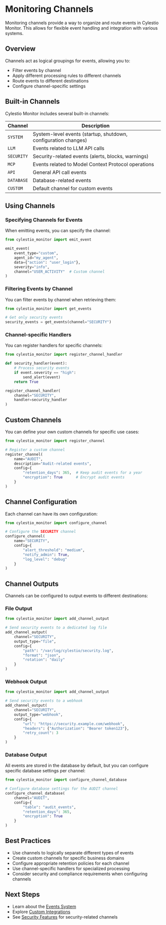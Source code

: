 # Monitoring Channels

Monitoring channels provide a way to organize and route events in Cylestio Monitor. This allows for flexible event handling and integration with various systems.

## Overview

Channels act as logical groupings for events, allowing you to:

- Filter events by channel
- Apply different processing rules to different channels
- Route events to different destinations
- Configure channel-specific settings

## Built-in Channels

Cylestio Monitor includes several built-in channels:

| Channel | Description |
|---------|-------------|
| `SYSTEM` | System-level events (startup, shutdown, configuration changes) |
| `LLM` | Events related to LLM API calls |
| `SECURITY` | Security-related events (alerts, blocks, warnings) |
| `MCP` | Events related to Model Context Protocol operations |
| `API` | General API call events |
| `DATABASE` | Database-related events |
| `CUSTOM` | Default channel for custom events |

## Using Channels

### Specifying Channels for Events

When emitting events, you can specify the channel:

```python
from cylestio_monitor import emit_event

emit_event(
    event_type="custom",
    agent_id="my_agent",
    data={"action": "user_login"},
    severity="info",
    channel="USER_ACTIVITY"  # Custom channel
)
```

### Filtering Events by Channel

You can filter events by channel when retrieving them:

```python
from cylestio_monitor import get_events

# Get only security events
security_events = get_events(channel="SECURITY")
```

### Channel-specific Handlers

You can register handlers for specific channels:

```python
from cylestio_monitor import register_channel_handler

def security_handler(event):
    # Process security events
    if event.severity == "high":
        send_alert(event)
    return True

register_channel_handler(
    channel="SECURITY",
    handler=security_handler
)
```

## Custom Channels

You can define your own custom channels for specific use cases:

```python
from cylestio_monitor import register_channel

# Register a custom channel
register_channel(
    name="AUDIT",
    description="Audit-related events",
    config={
        "retention_days": 365,  # Keep audit events for a year
        "encryption": True      # Encrypt audit events
    }
)
```

## Channel Configuration

Each channel can have its own configuration:

```python
from cylestio_monitor import configure_channel

# Configure the SECURITY channel
configure_channel(
    name="SECURITY",
    config={
        "alert_threshold": "medium",
        "notify_admin": True,
        "log_level": "debug"
    }
)
```

## Channel Outputs

Channels can be configured to output events to different destinations:

### File Output

```python
from cylestio_monitor import add_channel_output

# Send security events to a dedicated log file
add_channel_output(
    channel="SECURITY",
    output_type="file",
    config={
        "path": "/var/log/cylestio/security.log",
        "format": "json",
        "rotation": "daily"
    }
)
```

### Webhook Output

```python
from cylestio_monitor import add_channel_output

# Send security events to a webhook
add_channel_output(
    channel="SECURITY",
    output_type="webhook",
    config={
        "url": "https://security.example.com/webhook",
        "headers": {"Authorization": "Bearer token123"},
        "retry_count": 3
    }
)
```

### Database Output

All events are stored in the database by default, but you can configure specific database settings per channel:

```python
from cylestio_monitor import configure_channel_database

# Configure database settings for the AUDIT channel
configure_channel_database(
    channel="AUDIT",
    config={
        "table": "audit_events",
        "retention_days": 365,
        "encryption": True
    }
)
```

## Best Practices

- Use channels to logically separate different types of events
- Create custom channels for specific business domains
- Configure appropriate retention policies for each channel
- Use channel-specific handlers for specialized processing
- Consider security and compliance requirements when configuring channels

## Next Steps

- Learn about the [Events System](sdk-reference/events.md)
- Explore [Custom Integrations](advanced-topics/custom-integrations.md)
- See [Security Features](user-guide/security-features.md) for security-related channels 